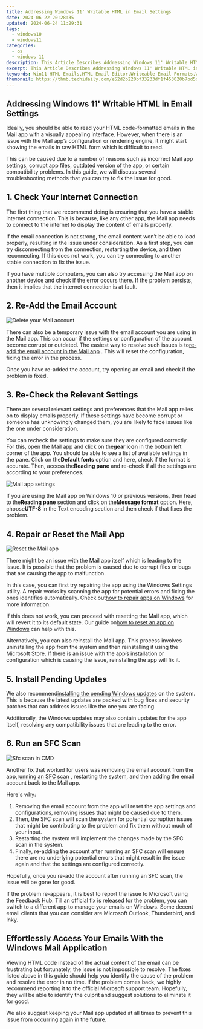 ```yaml
---
title: Addressing Windows 11' Writable HTML in Email Settings
date: 2024-06-22 20:28:35
updated: 2024-06-24 11:29:31
tags:
  - windows10
  - windows11
categories:
  - os
  - windows 11
description: This Article Describes Addressing Windows 11' Writable HTML in Email Settings
excerpt: This Article Describes Addressing Windows 11' Writable HTML in Email Settings
keywords: Win11 HTML Emails,HTML Email Editor,Writeable Email Formats,Windows Email Configuration,Email HTML Features,HTML Email Writing,Setup Email Writability
thumbnail: https://thmb.techidaily.com/e52d2b220bf33233df1f453020b7bd5deb6b55f7ce3cda5235088e19c60778b1.jpg
---
```


## Addressing Windows 11' Writable HTML in Email Settings

 Ideally, you should be able to read your HTML code-formatted emails in the Mail app with a visually appealing interface. However, when there is an issue with the Mail app’s configuration or rendering engine, it might start showing the emails in raw HTML form which is difficult to read.

 This can be caused due to a number of reasons such as incorrect Mail app settings, corrupt app files, outdated version of the app, or certain compatibility problems. In this guide, we will discuss several troubleshooting methods that you can try to fix the issue for good.

## 1\. Check Your Internet Connection

 The first thing that we recommend doing is ensuring that you have a stable internet connection. This is because, like any other app, the Mail app needs to connect to the internet to display the content of emails properly.

 If the email connection is not strong, the email content won’t be able to load properly, resulting in the issue under consideration. As a first step, you can try disconnecting from the connection, restarting the device, and then reconnecting. If this does not work, you can try connecting to another stable connection to fix the issue.

 If you have multiple computers, you can also try accessing the Mail app on another device and check if the error occurs there. If the problem persists, then it implies that the internet connection is at fault.

## 2\. Re-Add the Email Account

![Delete your Mail account](https://static1.makeuseofimages.com/wordpress/wp-content/uploads/2022/09/delete-mail-account.jpg)

 There can also be a temporary issue with the email account you are using in the Mail app. This can occur if the settings or configuration of the account become corrupt or outdated. The easiest way to resolve such issues is to[re-add the email account in the Mail app](https://www.makeuseof.com/windows-mail-not-syncing/) . This will reset the configuration, fixing the error in the process.

 Once you have re-added the account, try opening an email and check if the problem is fixed.

## 3\. Re-Check the Relevant Settings

 There are several relevant settings and preferences that the Mail app relies on to display emails properly. If these settings have become corrupt or someone has unknowingly changed them, you are likely to face issues like the one under consideration.

 You can recheck the settings to make sure they are configured correctly. For this, open the Mail app and click on the**gear icon** in the bottom left corner of the app. You should be able to see a list of available settings in the pane. Click on the**Default fonts** option and here, check if the format is accurate. Then, access the**Reading pane** and re-check if all the settings are according to your preferences.

![Mail app settings](https://static1.makeuseofimages.com/wordpress/wp-content/uploads/2023/03/mail-app-setting.jpg)

 If you are using the Mail app on Windows 10 or previous versions, then head to the**Reading pane** section and click on the**Message format** option. Here, choose**UTF-8** in the Text encoding section and then check if that fixes the problem.

## 4\. Repair or Reset the Mail App

![Reset the Mail app](https://static1.makeuseofimages.com/wordpress/wp-content/uploads/2022/09/reset-mail-and-calendar.jpg)

 There might be an issue with the Mail app itself which is leading to the issue. It is possible that the problem is caused due to corrupt files or bugs that are causing the app to malfunction.

 In this case, you can first try repairing the app using the Windows Settings utility. A repair works by scanning the app for potential errors and fixing the ones identifies automatically. Check out[how to repair apps on Windows](https://www.makeuseof.com/windows-repair-apps-programs/) for more information.

 If this does not work, you can proceed with resetting the Mail app, which will revert it to its default state. Our guide on[how to reset an app on Windows](https://www.makeuseof.com/windows-reset-app/) can help with this.

 Alternatively, you can also reinstall the Mail app. This process involves uninstalling the app from the system and then reinstalling it using the Microsoft Store. If there is an issue with the app’s installation or configuration which is causing the issue, reinstalling the app will fix it.

## 5\. Install Pending Updates

 We also recommend[installing the pending Windows updates](https://www.makeuseof.com/update-windows-manually/) on the system. This is because the latest updates are packed with bug fixes and security patches that can address issues like the one you are facing.

 Additionally, the Windows updates may also contain updates for the app itself, resolving any compatibility issues that are leading to the error.

## 6\. Run an SFC Scan

![Sfc scan in CMD](https://static1.makeuseofimages.com/wordpress/wp-content/uploads/2023/03/sfc-scan.jpg)

 Another fix that worked for users was removing the email account from the app,[running an SFC scan](https://www.makeuseof.com/system-file-checker-sfc-windows/) , restarting the system, and then adding the email account back to the Mail app.

Here's why:

1. Removing the email account from the app will reset the app settings and configurations, removing issues that might be caused due to them.
2. Then, the SFC scan will scan the system for potential corruption issues that might be contributing to the problem and fix them without much of your input.
3. Restarting the system will implement the changes made by the SFC scan in the system.
4. Finally, re-adding the account after running an SFC scan will ensure there are no underlying potential errors that might result in the issue again and that the settings are configured correctly.

 Hopefully, once you re-add the account after running an SFC scan, the issue will be gone for good.

 If the problem re-appears, it is best to report the issue to Microsoft using the Feedback Hub. Till an official fix is released for the problem, you can switch to a different app to manage your emails on Windows. Some decent email clients that you can consider are Microsoft Outlook, Thunderbird, and Inky.

## Effortlessly Access Your Emails With the Windows Mail Application

 Viewing HTML code instead of the actual content of the email can be frustrating but fortunately, the issue is not impossible to resolve. The fixes listed above in this guide should help you identify the cause of the problem and resolve the error in no time. If the problem comes back, we highly recommend reporting it to the official Microsoft support team. Hopefully, they will be able to identify the culprit and suggest solutions to eliminate it for good.

 We also suggest keeping your Mail app updated at all times to prevent this issue from occurring again in the future.


<ins class="adsbygoogle"
     style="display:block"
     data-ad-format="autorelaxed"
     data-ad-client="ca-pub-7571918770474297"
     data-ad-slot="1223367746"></ins>



<ins class="adsbygoogle"
     style="display:block"
     data-ad-client="ca-pub-7571918770474297"
     data-ad-slot="8358498916"
     data-ad-format="auto"
     data-full-width-responsive="true"></ins>
